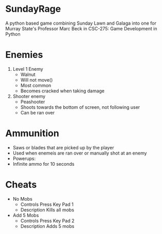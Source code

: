# SundayRage

A python based game combining Sunday Lawn and Galaga into one for Murray State's Professor Marc Beck in CSC-275: Game Development in Python

# Enemies

1. Level 1 Enemy
    - Walnut
    - Will not move()
    - Most common
    - Becomes cracked when taking damage
2. Shooter enemy
    - Peashooter
    - Shoots towards the bottom of screen, not following user
    - Can be ran over

# Ammunition

-   Saws or blades that are picked up by the player
-   Used when enemeis are ran over or manually shot at an enemy
-   Powerups:
-   Infinite ammo for 10 seconds

# Cheats

-   No Mobs
    -   Controls
        Press Key Pad 1
    -   Description
        Kills all mobs
-   Add 5 Mobs
    -   Controls
        Press Key Pad 2
    -   Description
        Adds 5 mobs

